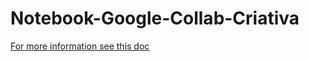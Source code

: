 # Notebook-Google-Collab-Criativa

[For more information see this doc](https://docs.google.com/document/d/15wSojjCTS1cWRaogoOGS9SMPIqnUBSPzVSgVjdxY3U4/edit)
